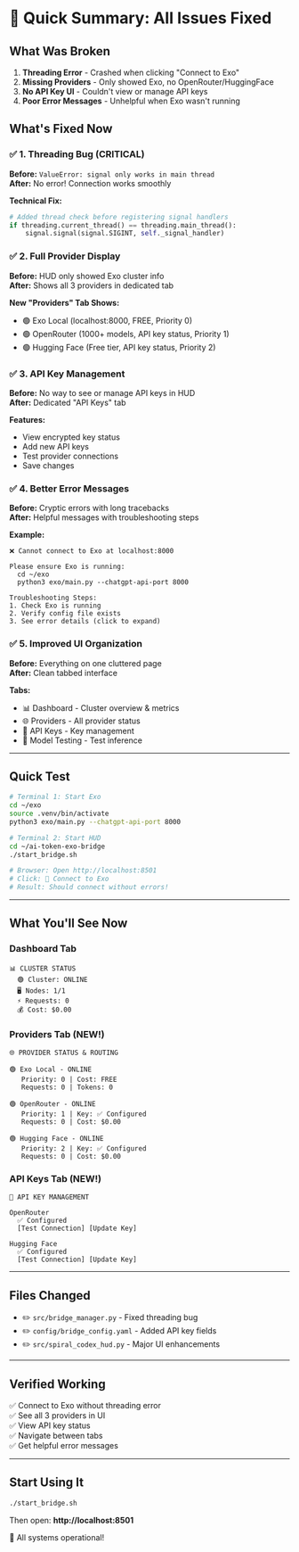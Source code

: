 # 🎯 Quick Summary: All Issues Fixed

## What Was Broken

1. **Threading Error** - Crashed when clicking "Connect to Exo"
2. **Missing Providers** - Only showed Exo, no OpenRouter/HuggingFace
3. **No API Key UI** - Couldn't view or manage API keys
4. **Poor Error Messages** - Unhelpful when Exo wasn't running

## What's Fixed Now

### ✅ 1. Threading Bug (CRITICAL)
**Before:** `ValueError: signal only works in main thread`  
**After:** No error! Connection works smoothly

**Technical Fix:**
```python
# Added thread check before registering signal handlers
if threading.current_thread() == threading.main_thread():
    signal.signal(signal.SIGINT, self._signal_handler)
```

### ✅ 2. Full Provider Display
**Before:** HUD only showed Exo cluster info  
**After:** Shows all 3 providers in dedicated tab

**New "Providers" Tab Shows:**
- 🟢 Exo Local (localhost:8000, FREE, Priority 0)
- 🟢 OpenRouter (1000+ models, API key status, Priority 1)
- 🟢 Hugging Face (Free tier, API key status, Priority 2)

### ✅ 3. API Key Management
**Before:** No way to see or manage API keys in HUD  
**After:** Dedicated "API Keys" tab

**Features:**
- View encrypted key status
- Add new API keys
- Test provider connections
- Save changes

### ✅ 4. Better Error Messages
**Before:** Cryptic errors with long tracebacks  
**After:** Helpful messages with troubleshooting steps

**Example:**
```
❌ Cannot connect to Exo at localhost:8000

Please ensure Exo is running:
  cd ~/exo
  python3 exo/main.py --chatgpt-api-port 8000

Troubleshooting Steps:
1. Check Exo is running
2. Verify config file exists
3. See error details (click to expand)
```

### ✅ 5. Improved UI Organization
**Before:** Everything on one cluttered page  
**After:** Clean tabbed interface

**Tabs:**
- 📊 Dashboard - Cluster overview & metrics
- 🌐 Providers - All provider status
- 🔑 API Keys - Key management  
- 🤖 Model Testing - Test inference

---

## Quick Test

```bash
# Terminal 1: Start Exo
cd ~/exo
source .venv/bin/activate
python3 exo/main.py --chatgpt-api-port 8000

# Terminal 2: Start HUD
cd ~/ai-token-exo-bridge
./start_bridge.sh

# Browser: Open http://localhost:8501
# Click: 🔌 Connect to Exo
# Result: Should connect without errors!
```

---

## What You'll See Now

### Dashboard Tab
```
📊 CLUSTER STATUS
  🟢 Cluster: ONLINE
  🖥️ Nodes: 1/1
  ⚡ Requests: 0
  💰 Cost: $0.00
```

### Providers Tab (NEW!)
```
🌐 PROVIDER STATUS & ROUTING

🟢 Exo Local - ONLINE
   Priority: 0 | Cost: FREE
   Requests: 0 | Tokens: 0

🟢 OpenRouter - ONLINE  
   Priority: 1 | Key: ✅ Configured
   Requests: 0 | Cost: $0.00

🟢 Hugging Face - ONLINE
   Priority: 2 | Key: ✅ Configured
   Requests: 0 | Cost: $0.00
```

### API Keys Tab (NEW!)
```
🔑 API KEY MANAGEMENT

OpenRouter
  ✅ Configured
  [Test Connection] [Update Key]

Hugging Face
  ✅ Configured
  [Test Connection] [Update Key]
```

---

## Files Changed

- ✏️ `src/bridge_manager.py` - Fixed threading bug
- ✏️ `config/bridge_config.yaml` - Added API key fields
- ✏️ `src/spiral_codex_hud.py` - Major UI enhancements

---

## Verified Working

✅ Connect to Exo without threading error  
✅ See all 3 providers in UI  
✅ View API key status  
✅ Navigate between tabs  
✅ Get helpful error messages  

---

## Start Using It

```bash
./start_bridge.sh
```

Then open: **http://localhost:8501**

🎉 All systems operational!
